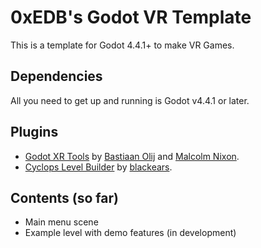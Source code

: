 # 0xEDB's Godot VR Template

This is a template for Godot 4.4.1+ to make VR Games.

## Dependencies

All you need to get up and running is Godot v4.4.1 or later.

## Plugins

* [Godot XR Tools](https://github.com/GodotVR/godot-xr-tools) by [Bastiaan Olij](https://github.com/BastiaanOlij) and [Malcolm Nixon](https://github.com/Malcolmnixon/).
* [Cyclops Level Builder](https://github.com/blackears/cyclopsLevelBuilder) by [blackears](https://github.com/blackears).

## Contents (so far)

- Main menu scene
- Example level with demo features (in development)
